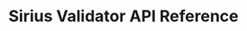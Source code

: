 ---
title: Sirius Validator API Reference

language_tabs: # must be one of https://git.io/vQNgJ
  - protobuf

meta:
- name: description
  content: Sirius Validator API Reference

includes:
  - introduction.md
  - feedback.md
  - api_usage.md
  - v1/protocol-description.md
  - v1/invites.md
  - v1/inbox.md
  - v1/blockchains.md
  - v1/approval_requests.md

search: true
code_clipboard: true
---
